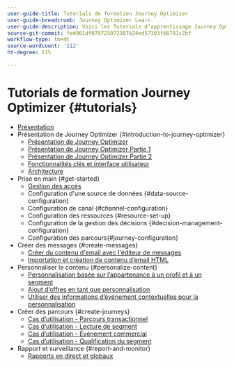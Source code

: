 ```yaml
---
user-guide-title: Tutorials de formation Journey Optimizer
user-guide-breadcrumb: Journey Optimizer Learn
user-guide-description: Voici les Tutorials d’apprentissage Journey Optimizer.
source-git-commit: fed061df079725072387b24ed57303f66791c2bf
workflow-type: tm+mt
source-wordcount: '112'
ht-degree: 11%

---
```



# Tutorials de formation Journey Optimizer {#tutorials}

+ [Présentation](/help/overview.md)
+ Présentation de Journey Optimizer {#introduction-to-journey-optimizer}
   + [Présentation de Journey Optimizer](/help/introduction/introduction.md)
   + [Présentation de Journey Optimizer Partie 1](/help/introduction/journey-optimizer-overview-part-1.md)
   + [Présentation de Journey Optimizer Partie 2](/help/introduction/journey-optimizer-overview-part-2.md)
   + [Fonctionnalités clés et interface utilisateur](/help/introduction/key-capabilities-and-user-interface.md)
   + [Architecture](/help/introduction/architecture.md)
+ Prise en main {#get-started}
   + [Gestion des accès](/help/set-up-access/access-management.md)
   + Configuration d&#39;une source de données {#data-source-configuration}
   + Configuration de canal {#channel-configuration}
   + Configuration des ressources {#resource-set-up}
   + Configuration de la gestion des décisions {#decision-management-configuration}
   + Configuration des parcours{#journey-configuration}
+ Créer des messages {#create-messages}
   + [Créer du contenu d&#39;email avec l&#39;éditeur de messages](/help/create-messages/create-email-content-with-the-message-editor.md)
   + [Importation et création de contenu d’email HTML](/help/create-messages/import-and-author-html-email-content.md)
+ Personnaliser le contenu {#personalize-content}
   + [Personnalisation basée sur l’appartenance à un profil et à un segment](/help/personalize-content/profile-and-segment-membership-based-personalization.md)
   + [Ajout d’offres en tant que personnalisation](/help/personalize-content/add-offer-decisioning-to-messages.md)
   + [Utiliser des informations d’événement contextuelles pour la personnalisation](/help/personalize-content/use-contextual-event-information-for-personalization.md)
+ Créer des parcours {#create-journeys}
   + [Cas d’utilisation - Parcours transactionnel](/help/create-journeys/use-case-transactional-journey.md)
   + [Cas d’utilisation - Lecture de segment](/help/create-journeys/use-case-read-segment.md)
   + [Cas d’utilisation - Événement commercial](/help/create-journeys/use-case-business-event.md)
   + [Cas d’utilisation - Qualification du segment](/help/create-journeys/use-case-read-segment-qualification.md)
+ Rapport et surveillance {#report-and-monitor}
   + [Rapports en direct et globaux](/help/report-and-monitor/live-and-global-reports.md)
